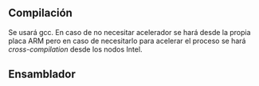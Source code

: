 ## Compilación

Se usará gcc. En caso de no necesitar acelerador se hará desde la propia placa ARM pero en caso de necesitarlo para acelerar el proceso se hará *cross-compilation* desde los nodos Intel.

## Ensamblador

